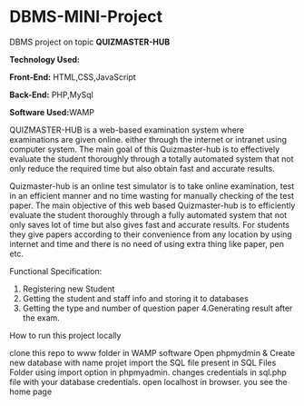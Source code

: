 # DBMS-MINI-Project
 DBMS project on topic <b> QUIZMASTER-HUB</b>

<b>Technology Used:</b>

<b>Front-End:</b> HTML,CSS,JavaScript

<b>Back-End:</b> PHP,MySql


<b>Software Used:</b>WAMP

 QUIZMASTER-HUB is a web-based examination system where
examinations are given online. either through the internet or intranet using computer
system. The main goal of this  Quizmaster-hub is to effectively evaluate the
student thoroughly through a totally automated system that not only reduce the required
time but also obtain fast and accurate results.


 Quizmaster-hub is an online test simulator is to take online
examination, test in an efficient manner and no time wasting for manually checking of the
test paper. The main objective of this web based Quizmaster-hub is to
efficiently evaluate the student thoroughly through a fully automated system that not only
saves lot of time but also gives fast and accurate results. For students they give papers
according to their convenience from any location by using internet and time and there is
no need of using extra thing like paper, pen etc.

Functional Specification:

1. Registering new Student
2. Getting the student and staff info and storing it to databases
3. Getting the type and number of question paper
4.Generating result after the exam.


How to run this project locally

clone this repo to www folder in WAMP software
Open phpmydmin & Create new database with name projet
import the SQL file present in SQL Files Folder using import option in phpmyadmin.
changes credentials in sql.php file with your database credentials.
open localhost in browser. you see the home page
